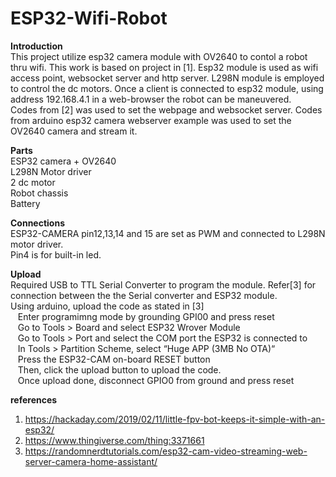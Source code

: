 # ESP32-Wifi-Robot

**Introduction**  
This project utilize esp32 camera module with OV2640 to contol a robot thru wifi. This work is based on project in [1]. Esp32 module is used as wifi access point, websocket server and http server. L298N module is employed to control the dc motors. 
Once a client is connected to esp32 module, using address 192.168.4.1 in a web-browser the robot can be maneuvered.  
Codes from [2] was used to set the webpage and websocket server. Codes from arduino esp32 camera webserver example was used to set the OV2640 camera and stream it. 


**Parts**  
ESP32 camera + OV2640  
L298N Motor driver  
2 dc motor  
Robot chassis  
Battery  


**Connections**  
ESP32-CAMERA pin12,13,14 and 15 are set as PWM and connected to L298N motor driver.   
Pin4 is for built-in led.    


**Upload**  
Required USB to TTL Serial Converter to program the module. Refer[3] for connection between the the Serial converter and ESP32 module.  
Using arduino, upload the code as stated in [3]  
&nbsp;&nbsp;&nbsp;Enter programimng  mode by grounding GPI00 and press reset  
&nbsp;&nbsp;&nbsp;Go to Tools > Board and select ESP32 Wrover Module  
&nbsp;&nbsp;&nbsp;Go to Tools > Port and select the COM port the ESP32 is connected to  
&nbsp;&nbsp;&nbsp;In Tools > Partition Scheme, select “Huge APP (3MB No OTA)“  
&nbsp;&nbsp;&nbsp;Press the ESP32-CAM on-board RESET button  
&nbsp;&nbsp;&nbsp;Then, click the upload button to upload the code.  
&nbsp;&nbsp;&nbsp;Once upload done, disconnect GPIO0 from ground and press reset  



**references**  
1. https://hackaday.com/2019/02/11/little-fpv-bot-keeps-it-simple-with-an-esp32/
2. https://www.thingiverse.com/thing:3371661
3. https://randomnerdtutorials.com/esp32-cam-video-streaming-web-server-camera-home-assistant/



